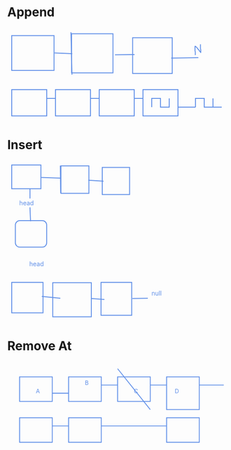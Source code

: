 # Append
<!-- #region drawnote -->
<svg id="svg" xmlns="http://www.w3.org/2000/svg" viewbox="78.55999755859375,39.349998474121094,452.84002685546875,116.87000274658203" style="height:116.87000274658203"><rect x="88.56" y="56.99" fill="none" stroke="#6190e8" stroke-width="2" width="96.72999999999999" height="79.50999999999999" d="M 88.56 56.99 h 96.72999999999999 v 79.50999999999999 h -96.72999999999999 Z"></rect><line x1="186.47" y1="96.57" x2="226.96" y2="98.31" fill="none" stroke="#6190e8" stroke-width="2" d="M 186.47 96.57 L 226.96 98.31"></line><line x1="223.97" y1="49.35" x2="226.26" y2="146.22" fill="none" stroke="#6190e8" stroke-width="2" d="M 223.97 49.35 L 226.26 146.22"></line><rect x="225.36" y="52.82" fill="none" stroke="#6190e8" stroke-width="2" width="94.64999999999998" height="89.24000000000001" d="M 225.36 52.82 h 94.64999999999998 v 89.24000000000001 h -94.64999999999998 Z"></rect><line x1="324.67" y1="100.74" x2="369.32" y2="100.39" fill="none" stroke="#6190e8" stroke-width="2" d="M 324.67 100.74 L 369.32 100.39"></line><rect x="364.95" y="61.85" fill="none" stroke="#6190e8" stroke-width="2" width="90.48000000000002" height="81.6" d="M 364.95 61.85 h 90.48000000000002 v 81.6 h -90.48000000000002 Z"></rect><line x1="453.14" y1="108.38" x2="515.15" y2="107.34" fill="none" stroke="#6190e8" stroke-width="2" d="M 453.14 108.38 L 515.15 107.34"></line><path d="M 508,101.43 L 508.21,100.39 L 508.21,99 L 508.21,96.92 L 508.21,94.14 L 507.51,92.06 L 507.51,89.97 L 507.51,87.2 L 507.51,85.11 L 507.51,83.72 L 507.51,82.34 L 507.51,81.64 L 508.21,81.64 L 508.9,81.64 L 509.6,82.34 L 510.99,83.72 L 512.38,85.11 L 513.76,87.2 L 515.15,88.59 L 517.24,90.67 L 517.93,92.75 L 519.32,93.45 L 520.01,94.84 L 520.71,94.84 L 520.71,95.53 L 521.4,95.53 L 520.71,95.53 L 520.71,94.14 L 520.71,92.06 L 520.71,89.97 L 520.01,86.5 L 520.01,83.72 L 520.01,80.95 L 520.01,78.86 L 520.01,77.47 L 520.01,76.78" fill="none" stroke="#6190e8" stroke-width="2"></path></svg>  
<!-- #endregion -->
<!-- #region drawnote -->
<svg id="svg" xmlns="http://www.w3.org/2000/svg" viewbox="30,70,500,80" style="height:80"><rect x="40" y="80" fill="none" stroke="#6190e8" stroke-width="2" width="80" height="60" d="M 40 80 h 80 v 60 h -80 Z"></rect><rect x="140" y="80" fill="none" stroke="#6190e8" stroke-width="2" width="80" height="60" d="M 140 80 h 80 v 60 h -80 Z"></rect><rect x="240" y="80" fill="none" stroke="#6190e8" stroke-width="2" width="80" height="60" d="M 240 80 h 80 v 60 h -80 Z"></rect><line x1="120" y1="100" x2="140" y2="100" fill="none" stroke="#6190e8" stroke-width="2" d="M 120 100 L 140 100"></line><line x1="220" y1="100" x2="240" y2="100" fill="none" stroke="#6190e8" stroke-width="2" d="M 220 100 L 240 100"></line><line x1="320" y1="100" x2="340" y2="100" fill="none" stroke="#6190e8" stroke-width="2" d="M 320 100 L 340 100"></line><rect x="340" y="80" fill="none" stroke="#6190e8" stroke-width="2" width="80" height="60" d="M 340 80 h 80 v 60 h -80 Z"></rect><path d="M 360,120 L 360,120 L 360,120 L 360,120 L 360,120 L 360,100 L 360,100 L 360,100 L 360,100 L 360,100 L 360,100 L 360,100 L 360,100 L 360,100 L 360,100 L 360,100 L 360,100 L 360,100 L 360,100 L 360,100 L 360,100 L 380,100 L 380,100 L 380,100 L 380,120 L 380,120 L 380,120 L 380,120 L 380,120 L 380,120 L 380,120 L 380,120 L 380,120 L 380,120 L 380,120 L 380,120 L 380,120 L 380,120 L 380,120 L 400,120 L 400,120 L 400,120 L 400,120 L 400,120 L 400,120 L 400,120 L 400,120 L 400,120 L 400,120 L 400,120 L 400,120 L 400,120 L 400,120 L 400,100 L 400,100 L 400,100 L 400,100 L 400,100 L 400,100 L 400,100" fill="none" stroke="#6190e8" stroke-width="2"></path><path d="M 420,120 L 420,120 L 420,120 L 420,120 L 420,120 L 440,120 L 440,120 L 440,120 L 440,120 L 440,120 L 460,120 L 460,120 L 460,120 L 460,120 L 460,120 L 460,120" fill="none" stroke="#6190e8" stroke-width="2"></path><path d="M 460,120 L 460,120 L 460,120 L 460,120 L 460,120 L 460,120 L 460,120 L 460,120 L 460,100 L 460,100 L 460,100 L 460,100 L 460,100 L 460,100 L 460,100 L 460,100 L 460,100 L 460,100 L 460,100 L 460,100 L 460,100 L 480,100 L 480,100 L 480,100 L 480,100 L 480,100 L 480,100 L 480,100 L 480,100 L 480,100 L 480,100 L 480,120 L 480,120 L 480,120 L 480,120 L 480,120 L 480,120 L 480,120 L 480,120 L 480,120 L 480,120 L 480,120 L 480,120 L 480,120 L 480,120 L 480,120 L 500,120 L 500,120 L 500,120 L 500,120 L 500,120 L 520,120 L 520,120 L 520,120 L 520,120 L 520,120 L 500,120 L 500,120 L 500,120 L 500,120 L 500,120 L 500,120 L 500,100 L 500,100 L 500,100 L 500,100 L 500,100 L 500,100 L 500,100 L 500,100 L 500,100 L 500,100 L 500,100" fill="none" stroke="#6190e8" stroke-width="2"></path></svg>  
<!-- #endregion -->

# Insert
<!-- #region drawnote -->
<svg id="svg" xmlns="http://www.w3.org/2000/svg" viewbox="74.62000274658203,17.40999984741211,289.46002197265625,254.72222900390625" style="height:254.72222900390625"><text font-family="inherit" font-size="14" fill="#6190e8" x="101.99" y="119.08">head</text><rect x="84.62" y="27.41" fill="none" stroke="#6190e8" stroke-width="2" width="66.68" height="54.260000000000005" d="M 84.62 27.41 h 66.68 v 54.260000000000005 h -66.68 Z"></rect><rect x="186.01" y="121.16" fill="none" stroke="#6190e8" stroke-width="2" d="undefined"></rect><line x1="126.29" y1="103.8" x2="126.3" y2="82.37" fill="none" stroke="#6190e8" stroke-width="2" d="M 126.29 103.8 L 126.3 82.37"></line><line x1="201.29" y1="110.05" x2="201.29" y2="110.05" fill="none" stroke="#6190e8" stroke-width="2" d="M 201.29 110.05 L 201.29 110.05"></line><line x1="151.99" y1="55.88" x2="196.44" y2="57.37" fill="none" stroke="#6190e8" stroke-width="2" d="M 151.99 55.88 L 196.44 57.37"></line><line x1="195.74" y1="28.8" x2="196.44" y2="91.4" fill="none" stroke="#6190e8" stroke-width="2" d="M 195.74 28.8 L 196.44 91.4"></line><rect x="197.12" y="29.49" fill="none" stroke="#6190e8" stroke-width="2" width="63.89999999999998" height="62.60000000000001" d="M 197.12 29.49 h 63.89999999999998 v 62.60000000000001 h -63.89999999999998 Z"></rect><rect x="291.57" y="32.96" fill="none" stroke="#6190e8" stroke-width="2" width="62.50999999999999" height="61.910000000000004" d="M 291.57 32.96 h 62.50999999999999 v 61.910000000000004 h -62.50999999999999 Z"></rect><line x1="259.62" y1="62.13" x2="294.36" y2="64.31" fill="none" stroke="#6190e8" stroke-width="2" d="M 259.62 62.13 L 294.36 64.31"></line><rect x="92.96" y="154.49" fill="none" stroke="#6190e8" stroke-width="2" width="71.54" height="60.51999999999998" rx="10" ry="10" d="M 92.96 164.49 a 10 10 0 0 1 10 -10 h 51.540000000000006 a 10 10 0 0 1 10 10 v 40.51999999999998 a 10 10 0 0 1 -10 10 h -51.540000000000006 a 10 10 0 0 1 -10 -10 Z"></rect><line x1="127.68" y1="155.88" x2="126.3" y2="124.03" fill="none" stroke="#6190e8" stroke-width="2" d="M 127.68 155.88 L 126.3 124.03"></line><line x1="204.07" y1="131.58" x2="204.07" y2="131.58" fill="none" stroke="#6190e8" stroke-width="2" d="M 204.07 131.58 L 204.07 131.58"></line><text font-family="inherit" font-size="14" fill="#6190e8" x="124.9" y="258.66">head</text>  </svg>  
<!-- #endregion -->

<!-- #region drawnote -->
<svg id="svg" xmlns="http://www.w3.org/2000/svg" viewbox="94.75999450683594,42.410003662109375,362.08453369140625,98.56999206542969" style="height:98.56999206542969"><rect x="104.76" y="52.41" fill="none" stroke="#6190e8" stroke-width="2" width="71.54" height="69.54" d="M 104.76 52.41 h 71.54 v 69.54 h -71.54 Z"></rect><rect x="198.51" y="53.1" fill="none" stroke="#6190e8" stroke-width="2" width="88.21000000000004" height="77.88" d="M 198.51 53.1 h 88.21000000000004 v 77.88 h -88.21000000000004 Z"></rect><rect x="308.93" y="52.41" fill="none" stroke="#6190e8" stroke-width="2" width="70.14999999999998" height="75.10000000000001" d="M 308.93 52.41 h 70.14999999999998 v 75.10000000000001 h -70.14999999999998 Z"></rect><line x1="173.51" y1="84.35" x2="215.89" y2="88.62" fill="none" stroke="#6190e8" stroke-width="2" d="M 173.51 84.35 L 215.89 88.62"></line><line x1="286.01" y1="89.21" x2="316.58" y2="91.4" fill="none" stroke="#6190e8" stroke-width="2" d="M 286.01 89.21 L 316.58 91.4"></line><line x1="380.46" y1="89.21" x2="415.89" y2="88.62" fill="none" stroke="#6190e8" stroke-width="2" d="M 380.46 89.21 L 415.89 88.62"></line><text font-family="inherit" font-size="14" fill="#6190e8" x="424.21" y="82.27">null</text></svg>  
<!-- #endregion -->


# Remove At


<!-- #region drawnote -->
<svg id="svg" xmlns="http://www.w3.org/2000/svg" viewbox="30,10,540,200" style="height:200"><rect x="60" y="40" fill="none" stroke="#6190e8" stroke-width="2" width="80" height="60" d="M 60 40 h 80 v 60 h -80 Z"></rect><rect x="180" y="40" fill="none" stroke="#6190e8" stroke-width="2" width="80" height="60" d="M 180 40 h 80 v 60 h -80 Z"></rect><rect x="300" y="40" fill="none" stroke="#6190e8" stroke-width="2" width="80" height="60" d="M 300 40 h 80 v 60 h -80 Z"></rect><rect x="420" y="40" fill="none" stroke="#6190e8" stroke-width="2" width="80" height="80" d="M 420 40 h 80 v 80 h -80 Z"></rect><text font-family="inherit" font-size="14" fill="#6190e8" x="100" y="80">A</text><text font-family="inherit" font-size="14" fill="#6190e8" x="220" y="60">B</text><text font-family="inherit" font-size="14" fill="#6190e8" x="340" y="80">C</text><text font-family="inherit" font-size="14" fill="#6190e8" x="440" y="80">D</text>  <line x1="140" y1="80" x2="180" y2="80" fill="none" stroke="#6190e8" stroke-width="2" d="M 140 80 L 180 80"></line><rect x="240" y="60" fill="rgba(240, 240,240, 0.4)" stroke="#BBB" stroke-width="1" width="40" height="0"></rect><rect x="280" y="60" fill="rgba(240, 240,240, 0.4)" stroke="#BBB" stroke-width="1"></rect><line x1="260" y1="60" x2="300" y2="60" fill="none" stroke="#6190e8" stroke-width="2" d="M 260 60 L 300 60"></line><line x1="380" y1="60" x2="420" y2="60" fill="none" stroke="#6190e8" stroke-width="2" d="M 380 60 L 420 60"></line><line x1="300" y1="160" x2="300" y2="160" fill="none" stroke="#6190e8" stroke-width="2" d="M 300 160 L 300 160"></line><line x1="300" y1="20" x2="380" y2="120" fill="none" stroke="#6190e8" stroke-width="2" d="M 300 20 L 380 120"></line><line x1="300" y1="160" x2="300" y2="160" fill="none" stroke="#6190e8" stroke-width="2" d="M 300 160 L 300 160"></line><rect x="60" y="140" fill="none" stroke="#6190e8" stroke-width="2" width="80" height="60" d="M 60 140 h 80 v 60 h -80 Z"></rect><rect x="180" y="140" fill="none" stroke="#6190e8" stroke-width="2" width="80" height="60" d="M 180 140 h 80 v 60 h -80 Z"></rect><rect x="420" y="140" fill="none" stroke="#6190e8" stroke-width="2" width="80" height="60" d="M 420 140 h 80 v 60 h -80 Z"></rect><line x1="140" y1="160" x2="180" y2="160" fill="none" stroke="#6190e8" stroke-width="2" d="M 140 160 L 180 160"></line><line x1="260" y1="160" x2="420" y2="160" fill="none" stroke="#6190e8" stroke-width="2" d="M 260 160 L 420 160"></line><line x1="500" y1="60" x2="560" y2="60" fill="none" stroke="#6190e8" stroke-width="2" d="M 500 60 L 560 60"></line><line x1="40" y1="20" x2="40" y2="20" fill="none" stroke="#6190e8" stroke-width="2" d="M 40 20 L 40 20"></line></svg>  
<!-- #endregion -->
